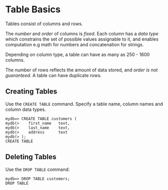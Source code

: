 # Table Basics

Tables consist of columns and rows.

The *number* and *order* of columns is *fixed*. Each column has a *data type* which constrains the set of possible values assignable to it, and enables computation e.g math for numbers and concatenation for strings.

Depending on column type, a table can have as many as 250 - 1600 columns.

The number of rows reflects the amount of data stored, and *order is not guaranteed*. A table can have duplicate rows.

## Creating Tables

Use the `CREATE TABLE` command. Specify a table name, column names and column data types.

```psql
mydb=> CREATE TABLE customers (
mydb(>    first_name   text,
mydb(>    last_name    text,
mydb(>    address      text
mydb(> );
CREATE TABLE
```

## Deleting Tables

Use the `DROP TABLE` command:

```psql
mydb=> DROP TABLE customers;
DROP TABLE
```
